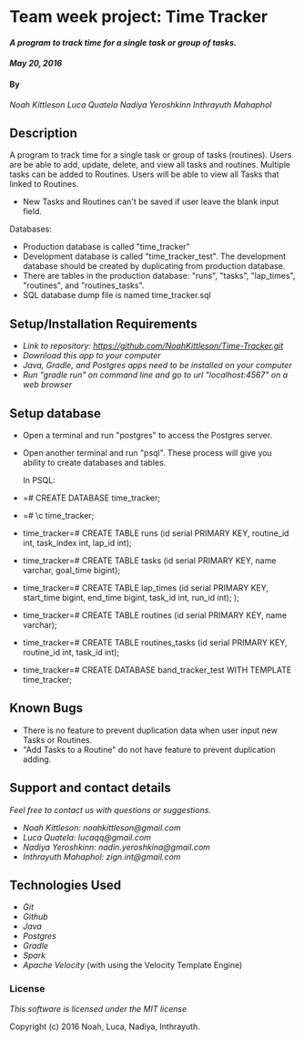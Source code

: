 # Team week project: Time Tracker

#### _A program to track time for a single task or group of tasks._
#### _May 20, 2016_

#### By
_Noah Kittleson_
_Luca Quatela_
_Nadiya Yeroshkinn_
_Inthrayuth Mahaphol_

## Description

A program to track time for a single task or group of tasks (routines). Users are be able to add, update, delete, and view all tasks and routines. Multiple tasks can be added to Routines.
Users will be able to view all Tasks that linked to Routines.

* New Tasks and Routines can't be saved if user leave the blank input field.

Databases:
* Production database is called "time_tracker"
* Development database is called "time_tracker_test". The development database should be created by duplicating from production database.
* There are tables in the production database: "runs", "tasks", "lap_times", "routines", and "routines_tasks".
* SQL database dump file is named time_tracker.sql

## Setup/Installation Requirements

* _Link to repository: https://github.com/NoahKittleson/Time-Tracker.git_
* _Download this app to your computer_
* _Java, Gradle, and Postgres apps need to be installed on your computer_
* _Run "gradle run" on command line and go to url "localhost:4567" on a web browser_

## Setup database

* Open a terminal and run "postgres" to access the Postgres server.
* Open another terminal and run "psql". These process will give you ability to create databases and tables.

  In PSQL:
*  =# CREATE DATABASE time_tracker;

*  =# \c time_tracker;
*  time_tracker=# CREATE TABLE runs (id serial PRIMARY KEY, routine_id int, task_index int, lap_id int);
*  time_tracker=# CREATE TABLE tasks (id serial PRIMARY KEY, name varchar, goal_time bigint);
*  time_tracker=# CREATE TABLE lap_times (id serial PRIMARY KEY, start_time bigint, end_time bigint, task_id int, run_id int);
);
*  time_tracker=# CREATE TABLE routines (id serial PRIMARY KEY, name varchar);
*  time_tracker=# CREATE TABLE routines_tasks (id serial PRIMARY KEY, routine_id int, task_id int);

*  time_tracker=# CREATE DATABASE band_tracker_test WITH TEMPLATE time_tracker;

## Known Bugs

* There is no feature to prevent duplication data when user input new Tasks or Routines.
* "Add Tasks to a Routine" do not have feature to prevent duplication adding.

## Support and contact details

_Feel free to contact us with questions or suggestions._
* _Noah Kittleson: noahkittleson@gmail.com_
* _Luca Quatela: lucaqq@gmail.com_
* _Nadiya Yeroshkinn: nadin.yeroshkina@gmail.com_
* _Inthrayuth Mahaphol: zign.int@gmail.com_

## Technologies Used

* _Git_
* _Github_
* _Java_
* _Postgres_
* _Gradle_
* _Spark_
* _Apache Velocity_ (with using the Velocity Template Engine)

### License

*This software is licensed under the MIT license*

Copyright (c) 2016 Noah, Luca, Nadiya, Inthrayuth.
